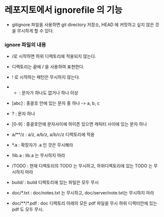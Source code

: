 # 레포지토에서 ignorefile 의 기능
- gitignore 파일을 사용하면 git directory 저장소, HEAD 에 커밋하고 싶지 않은 것을 무시하게 할 수 있다. 

### ignore 파일의 내용

- /로 시작하면 하위 디렉토리에 적용되지 않는다.
- 디렉토리는 끝에 / 을 사용하여 표현한다.
- ! 로 시작하는 패턴은 무시하지 않는다.
- * : 문자가 하나도 없거나 하나 이상
- [abc] : 중괄호 안에 있는 문자 중 하나 -> a, b, c
- ? : 문자 하나
- [0-9] : 중괄호안에 문자사이에 하이픈 있으면 캐릭터 사이에 있는 문자 하나
- a/**/z : a/z, a/b/z, a/b/c/z 디렉토리에 적용

- *.a : 확장자가 .a 인 것은 무시해라
- !lib.a : lib.a 는 무시하지 마라
- /TODO : 현재 디렉토리의 TODO 는 무시하고, 하위디렉토리에 있는 TODO 는 무시하지 마라
- build/ : build 디렉토리에 있는 파일은 모두 무시
- doc/*.txt : doc/notes.txt 는 무시하고, doc/server/note.txt는 무시하지 마라
- doc/**/*.pdf : doc 디렉토리 아래의 모든 pdf 파일을 무시 하위 디렉터안에 있는 pdf 도 모두 무시.

